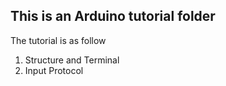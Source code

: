 ## This is an Arduino tutorial folder

The tutorial is as follow
<ol>
 <li> Structure and Terminal
 <li> Input Protocol
</ol>